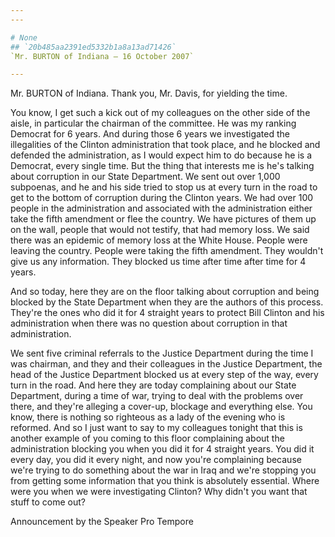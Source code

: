 ```yaml
---
---

# None
## `20b485aa2391ed5332b1a8a13ad71426`
`Mr. BURTON of Indiana — 16 October 2007`

---
```



Mr. BURTON of Indiana. Thank you, Mr. Davis, for yielding the time.

You know, I get such a kick out of my colleagues on the other side of 
the aisle, in particular the chairman of the committee. He was my 
ranking Democrat for 6 years. And during those 6 years we investigated 
the illegalities of the Clinton administration that took place, and he 
blocked and defended the administration, as I would expect him to do 
because he is a Democrat, every single time. But the thing that 
interests me is he's talking about corruption in our State Department. 
We sent out over 1,000 subpoenas, and he and his side tried to stop us 
at every turn in the road to get to the bottom of corruption during the 
Clinton years. We had over 100 people in the administration and 
associated with the administration either take the fifth amendment or 
flee the country. We have pictures of them up on the wall, people that 
would not testify, that had memory loss. We said there was an epidemic 
of memory loss at the White House. People were leaving the country. 
People were taking the fifth amendment. They wouldn't give us any 
information. They blocked us time after time after time for 4 years.

And so today, here they are on the floor talking about corruption and 
being blocked by the State Department when they are the authors of this 
process. They're the ones who did it for 4 straight years to protect 
Bill Clinton and his administration when there was no question about 
corruption in that administration.

We sent five criminal referrals to the Justice Department during the 
time I was chairman, and they and their colleagues in the Justice 
Department, the head of the Justice Department blocked us at every step 
of the way, every turn in the road. And here they are today complaining 
about our State Department, during a time of war, trying to deal with 
the problems over there, and they're alleging a cover-up, blockage and 
everything else. You know, there is nothing so righteous as a lady of 
the evening who is reformed. And so I just want to say to my colleagues 
tonight that this is another example of you coming to this floor 
complaining about the administration blocking you when you did it for 4 
straight years. You did it every day, you did it every night, and now 
you're complaining because we're trying to do something about the war 
in Iraq and we're stopping you from getting some information that you 
think is absolutely essential. Where were you when we were 
investigating Clinton? Why didn't you want that stuff to come out?










Announcement by the Speaker Pro Tempore
